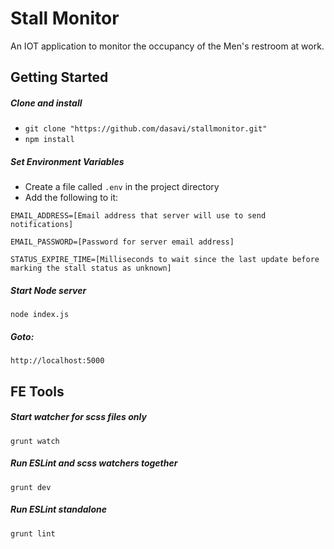 # Stall Monitor

An IOT application to monitor the occupancy of the Men's restroom at work.
 
## Getting Started

##### Clone and install
* `git clone "https://github.com/dasavi/stallmonitor.git"`
* `npm install`

##### Set Environment Variables
* Create a file called `.env` in the project directory
* Add the following to it:

`EMAIL_ADDRESS=[Email address that server will use to send notifications]`

`EMAIL_PASSWORD=[Password for server email address]`

`STATUS_EXPIRE_TIME=[Milliseconds to wait since the last update before marking the stall status as unknown]`

##### Start Node server
`node index.js`

##### Goto:
`http://localhost:5000`


## FE Tools
##### Start watcher for scss files only
`grunt watch`

##### Run ESLint and scss watchers together
`grunt dev`

##### Run ESLint standalone
`grunt lint`
